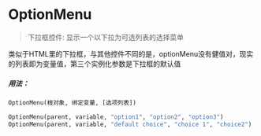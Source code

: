 # OptionMenu

> 下拉框控件: 显示一个以下拉为可选列表的选择菜单

类似于HTML里的下拉框，与其他控件不同的是，optionMenu没有健值对，现实的列表即为变量值，第三个实例化参数是下拉框的默认值

##### 用法：

```python
OptionMenu(根对象, 绑定变量, [选项列表])

OptionMenu(parent, variable, "option1", "option2", "option3")
OptionMenu(parent, variable, "default choice", "choice 1", "choice2")
```
